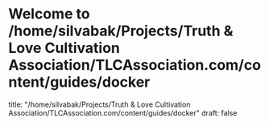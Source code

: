 # Welcome to /home/silvabak/Projects/Truth & Love Cultivation Association/TLCAssociation.com/content/guides/docker
title: "/home/silvabak/Projects/Truth & Love Cultivation Association/TLCAssociation.com/content/guides/docker"
draft: false
